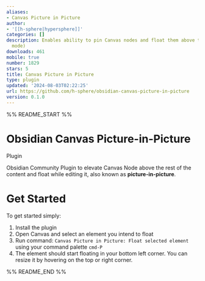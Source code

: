 ```yaml
---
aliases:
- Canvas Picture in Picture
author:
- '[[h-sphere|hypersphere]]'
categories: []
description: Enables ability to pin Canvas nodes and float them above the board (Picture-in-Picture
  mode)
downloads: 461
mobile: true
number: 1829
stars: 5
title: Canvas Picture in Picture
type: plugin
updated: '2024-08-03T02:22:25'
url: https://github.com/h-sphere/obsidian-canvas-picture-in-picture
version: 0.1.0
---
```


%% README_START %%

# Obsidian Canvas Picture-in-Picture 
 Plugin

Obsidian Community Plugin to elevate Canvas Node above the rest of the content and float while editing it, also known as **picture-in-picture**.

# Get Started
To get started simply:
1. Install the plugin
2. Open Canvas and select an element you intend to float
3. Run command: `Canvas Picture in Picture: Float selected element` using your command palette `cmd-P`
4. The element should start floating in your bottom left corner. You can resize it by hovering on the top or right corner.


%% README_END %%